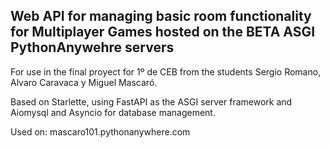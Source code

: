 ## Web API for managing basic room functionality for Multiplayer Games hosted on the BETA ASGI PythonAnywehre servers

For use in the final proyect for 1º de CEB from the students Sergio Romano, Alvaro Caravaca y Miguel Mascaró.

Based on Starlette, using FastAPI as the ASGI server framework and Aiomysql and Asyncio for database management. 

Used on:
mascaro101.pythonanywhere.com 
